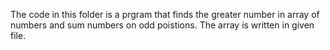 The code in this folder is a prgram that finds the greater number in array of numbers and sum numbers on odd poistions. The array is written in given file.
